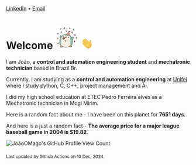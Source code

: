 [LinkedIn](https://www.linkedin.com/in/joão-pedro-gozzoli-b95641301/) &bull;
[Email](joaopedrogozzoli@gmail.com)

# Welcome <img src="happy.gif" height="64px" /> <img src="wave.gif" height="32px" />

I am João, a  **control and automation engineering student** and **mechatronic technician** based in Brazil Br.

Currently, I am studying as a **control and automation engineering** at [Unifei](https://unifei.edu.br) where I study python, C, C++, project management and Ai.

I did my high school education at ETEC Pedro Ferreira alves as a Mechatronic technician in Mogi Mirim.

Here is a random fact about me - I have been on this planet for **7651 days**.

And here is a just a random fact -  **The average price for a major league baseball game in 2004 is $19.82**.

![JoãoOMago's GitHub Profile View Count](https://komarev.com/ghpvc/?username=JoaoOMago)

<sub>Last updated by Github Actions on 10 Dec, 2024.</sub>

